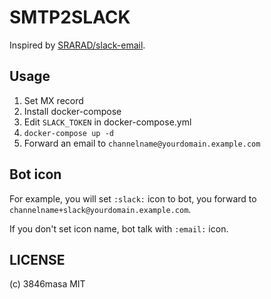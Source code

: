 SMTP2SLACK
==========

Inspired by [SRARAD/slack-email].

[SRARAD/slack-email]: https://github.com/SRARAD/slack-email

## Usage

1. Set MX record
1. Install docker-compose
1. Edit ``SLACK_TOKEN`` in docker-compose.yml
1. ``docker-compose up -d``
1. Forward an email to ``channelname@yourdomain.example.com``

## Bot icon

For example, you will set ``:slack:`` icon to bot, you forward to ``channelname+slack@yourdomain.example.com``.

If you don't set icon name, bot talk with ``:email:`` icon.

## LICENSE
(c) 3846masa MIT
